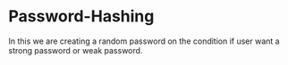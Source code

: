 # Password-Hashing
In this we are creating a random password on the condition if user want a strong password or weak password.
